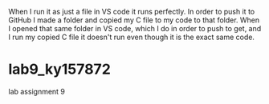 When I run it as just a file in VS code it runs perfectly. In order to push it to GitHub I made a folder and copied my C file to my code to that folder.
When I opened that same folder in VS code, which I do in order to push to get, and I run my copied C file it doesn't run even though it is 
the exact same code.
# lab9_ky157872
lab assignment 9
